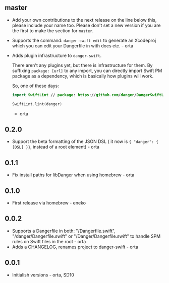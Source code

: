 ## master

* Add your own contributions to the next release on the line below this, please include your name too. Please don't set a new version if you are the first to make the section for `master`.

- Supports the command: `danger-swift edit` to generate an Xcodeproj which you can edit your Dangerfile in with docs etc. - orta
- Adds plugin infrastructure to `danger-swift`.

  There aren't any plugins yet, but there is infrastructure for them. By suffixing `package: [url]` to any import,
  you can directly import Swift PM package as a dependency, which is basically how plugins will work.

  So, one of these days:

  ```swift
  import SwiftLint // package: https://github.com/danger/DangerSwiftLint.git

  SwiftLint.lint(danger)
  ```
  
  - orta

## 0.2.0

- Support the beta formatting of the JSON DSL ( it now is `{ "danger": { [DSL] }}`, instead of a root element) - orta

## 0.1.1

- Fix install paths for libDanger when using homebrew - orta

## 0.1.0

- First release via homebrew - eneko


## 0.0.2

* Supports a Dangerfile in both: "/Dangerfile.swift", "/danger/Dangerfile.swift" or "/Danger/Dangerfile.swift" to handle SPM rules on Swift files in the root - orta
* Adds a CHANGELOG, renames project to danger-swift - orta

## 0.0.1

* Initialish versions - orta, SD10
